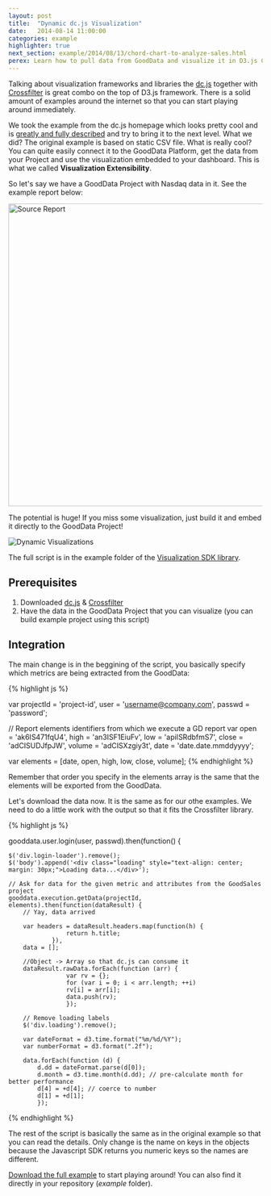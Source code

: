 ```yaml
---
layout: post
title:  "Dynamic dc.js Visualization"
date:   2014-08-14 11:00:00
categories: example
highlighter: true
next_section: example/2014/08/13/chord-chart-to-analyze-sales.html
perex: Learn how to pull data from GoodData and visualize it in D3.js Chord chart
---
```


Talking about visualization frameworks and libraries the [dc.js](http://dc-js.github.io/dc.js/) together with [Crossfilter](https://github.com/square/crossfilter/wiki/API-Reference) is great combo on the top of D3.js framework. There is a solid amount of examples around the internet so that you can start playing around immediately.

We took the example from the dc.js homepage which looks pretty cool and is [greatly and fully described](http://dc-js.github.io/dc.js/docs/stock.html) and try to bring it to the next level. What we did? The original example is based on static CSV file. What is really cool? You can quite easily connect it to the GoodData Platform, get the data from your Project and use the visualization embedded to your dashboard. This is what we called **Visualization Extensibility**.

So let's say we have a GoodData Project with Nasdaq data in it. See the example report below:

<img src="{{ site.url }}/images/posts/source-report.png" alt="Source Report" width="600px" />

The potential is huge! If you miss some visualization, just build it and embed it directly to the GoodData Project!

<img src="{{ site.url }}/images/posts/dc-js-example.png" alt="Dynamic Visualizations" />

The full script is in the example folder of the [Visualization SDK library](https://github.com/gooddata/gooddata-js).

## Prerequisites

1. Downloaded [dc.js](http://dc-js.github.io/dc.js/) & [Crossfilter](https://github.com/square/crossfilter/wiki/API-Reference)
1. Have the data in the GoodData Project that you can visualize (you can build example project using this script)

## Integration

The main change is in the beggining of the script, you basically specify which metrics are being extracted from the GoodData:

{% highlight js %}

var projectId = 'project-id',
    user = 'username@company.com',
	passwd = 'password';

// Report elements identifiers from which we execute a GD report
var open = 'ak6IS471fqU4',
	high = 'an3ISF1EiuFv',
	low = 'apiISRdbfmS7',
	close = 'adCISUDJfpJW',
    volume = 'adCISXzgiy3t',
    date = 'date.date.mmddyyyy';

var elements = [date, open, high, low, close, volume];
{% endhighlight %}

Remember that order you specify in the elements array is the same that the elements will be exported from the GoodData.

Let's download the data now. It is the same as for our othe examples. We need to do a little work with the output so that it fits the Crossfilter library.

{% highlight js %}

gooddata.user.login(user, passwd).then(function() {

    $('div.login-loader').remove();
    $('body').append('<div class="loading" style="text-align: center; margin: 30px;">Loading data...</div>');

    // Ask for data for the given metric and attributes from the GoodSales project
    gooddata.execution.getData(projectId, elements).then(function(dataResult) {
        // Yay, data arrived

        var headers = dataResult.headers.map(function(h) {
                    return h.title;
                }),
		data = [];

		//Object -> Array so that dc.js can consume it
		dataResult.rawData.forEach(function (arr) {
					var rv = {};
					for	(var i = 0; i < arr.length; ++i)
					rv[i] = arr[i];
					data.push(rv);
					});

		// Remove loading labels
        $('div.loading').remove();

		var dateFormat = d3.time.format("%m/%d/%Y");
		var numberFormat = d3.format(".2f");

		data.forEach(function (d) {
    		d.dd = dateFormat.parse(d[0]);
    		d.month = d3.time.month(d.dd); // pre-calculate month for better performance
    		d[4] = +d[4]; // coerce to number
    		d[1] = +d[1];
    		});

{% endhighlight %}

The rest of the script is basically the same as in the original example so that you can read the details. Only change is the name on keys in the objects because the Javascript SDK returns you numeric keys so the names are different.

[Download the full example](https://github.com/gooddata/gooddata-js/tree/develop/examples/dc-js) to start playing around! You can also find it directly in your repository (_example_ folder).

